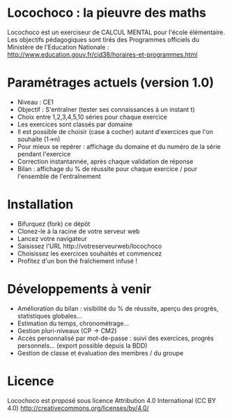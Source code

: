 Locochoco : la pieuvre des maths
================================

Locochoco est un exerciseur de CALCUL MENTAL pour l'école élémentaire. Les objectifs pédagogiques sont tirés des Programmes officiels du Ministère de l'Education Nationale : http://www.education.gouv.fr/cid38/horaires-et-programmes.html

Paramétrages actuels (version 1.0)
==================================
- Niveau : CE1
- Objectif : S'entraîner (tester ses connaissances à un instant t)
- Choix entre 1,2,3,4,5,10 séries pour chaque exercice
- Les exercices sont classés par domaine
- Il est possible de choisir (case à cocher) autant d'exercices que l'on souhaite (1->n)
- Pour mieux se repérer : affichage du domaine et du numéro de la série pendant l'exercice
- Correction instantannée, après chaque validation de réponse
- Bilan : affichage du % de réussite pour chaque exercice / pour l'ensemble de l'entraînement

Installation
============
- Bifurquez (fork) ce dépôt
- Clonez-le à la racine de votre serveur web
- Lancez votre navigateur
- Saisissez l'URL http://votreserveurweb/locochoco
- Choisissez les exercices souhaités et commencez
- Profitez d'un bon thé fraîchement infusé !

Développements à venir
======================
- Amélioration du bilan : visibilité du % de réussite, aperçu des progrès, statistiques globales...
- Estimation du temps, chronométrage...
- Gestion pluri-niveaux (CP -> CM2)
- Accès personnalisé par mot-de-passe : suivi des exercices, progrès personnels... (export possible depuis la BDD)
- Gestion de classe et évaluation des membres / du groupe

Licence
=======
Locochoco est proposé sous licence Attribution 4.0 International (CC BY 4.0) http://creativecommons.org/licenses/by/4.0/
